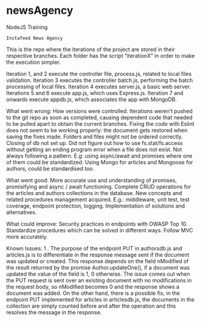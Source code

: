 ﻿# newsAgency

NodeJS Training

	Instafeed News Agency

This is the repo where the iterations of the project are stored in their respective branches. Each folder has the script “iterationX” in order to make the execution simpler.

Iteration 1, and 2 execute the controller file, process.js, related to local files validation.
Iteration 3 executes the controller batch.js, performing the batch processing of local files.
Iteration 4 executes server.js, a basic web server.
Iterations 5 and 6 execute app.js, which uses Express.js.
Iteration 7 and onwards execute appdb.js, which associates the app with MongoDB.

What went wrong:
How versions were controlled. Iterations weren’t pushed to the git repo as soon as completed, causing dependent code that needed to be pulled apart to obtain the current branches.
Fixing the code with Eslint does not seem to be working properly: the document gets restored when saving the fixes made.
Folders and files might not be ordered correctly.
Closing of db not set up.
Did not figure out how to use fs.stat/fs.access without getting an ending program error when a file does not exist.
Not always following a pattern. E.g: using async/await and promises where one of them could be standardized.
Using Mongo for articles and Mongoose for authors, could be standardised too.

What went good:
More accurate use and understanding of promises, promisifying and async / await functioning.
Complete CRUD operations for the articles and authors collections in the database.
New concepts and related procedures management acquired. E.g.: middleware, unit test, test coverage, endpoint protection, logging.
Implementation of solutions and alternatives.

What could improve:
Security practices in endpoints with OWASP Top 10.
Standardize procedures which can be solved in different ways.
Follow MVC more accurately.

Known Issues:
	1 . The purpose of the endpoint PUT in authorsdb.js and articles.js is to differentiate in the response message sent if the document was updated or created. This response depends on the field nModified of the result returned by the promise Author.updateOne(), if a document was updated the value of the field is 1, 0 otherwise. The issue comes out when the PUT request is sent over an existing document with no modifications in the request body, so nModified becomes 0 and the response shows a document was added. On the other hand, there is a possible fix, in the endpoint PUT implemented for articles in articlesdb.js, the documents in the collection are simply counted before and after the operation and this resolves the message in the response.
